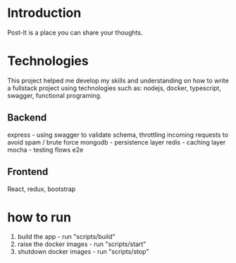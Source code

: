 # Introduction

Post-It is a place you can share your thoughts.

# Technologies

This project helped me develop my skills and understanding on how to write a fullstack project using technologies such as:
nodejs, docker, typescript, swagger, functional programing.

## Backend

express - using swagger to validate schema, throttling incoming requests to avoid spam / brute force
mongodb - persistence layer
redis - caching layer
mocha - testing flows e2e

## Frontend

React, redux, bootstrap

# how to run

1. build the app - run "scripts/build"
2. raise the docker images - run "scripts/start"
3. shutdown docker images - run "scripts/stop"
